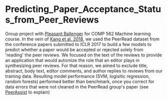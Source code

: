 # Predicting_Paper_Acceptance_Status_from_Peer_Reviews
Group project with [Pleasant Ballenger](https://www.linkedin.com/in/pleasant-ballenger/) for COMP 562 Machine learning course. In the vein of [Kang et al. 2018](https://github.com/allenai/PeerRead), we used the PeerRead dataset from the conference papers submitted to ICLR 2017 to build a few models to predict whether a paper would be accepted or rejected solely from 'reading' the peer reviews. We focused on the text of the reviews to provide an application that would automize the role that an editor plays in synthesizing peer reviews. For that reason, we aimed to exclude title, abstract, body text, editor comments, and author replies to reviews from our training data. Resulting model performance (SVM, logisitic regression, random forests) performed better than benchmark, once you correct for data errors that were not cleaned in the PeerRead group's paper (see [PeerAssist](https://link.springer.com/chapter/10.1007/978-3-030-91669-5_33) to explain)
